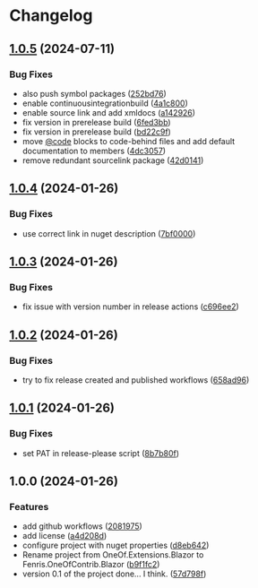 # Changelog

## [1.0.5](https://github.com/fenrisdotio/Fenris.OneOfContrib.Blazor/compare/v1.0.4...v1.0.5) (2024-07-11)


### Bug Fixes

* also push symbol packages ([252bd76](https://github.com/fenrisdotio/Fenris.OneOfContrib.Blazor/commit/252bd76510c3769771d1d2678d28fefdf5961d2e))
* enable continuousintegrationbuild ([4a1c800](https://github.com/fenrisdotio/Fenris.OneOfContrib.Blazor/commit/4a1c800998d9988bfea780362e6b7b3bb126cef1))
* enable source link and add xmldocs ([a142926](https://github.com/fenrisdotio/Fenris.OneOfContrib.Blazor/commit/a1429260969d2d1764be40d06b909dd723c488cd))
* fix version in prerelease build ([6fed3bb](https://github.com/fenrisdotio/Fenris.OneOfContrib.Blazor/commit/6fed3bb376b0585601fd24006734c19ed8dfed67))
* fix version in prerelease build ([bd22c9f](https://github.com/fenrisdotio/Fenris.OneOfContrib.Blazor/commit/bd22c9f4652ae235b4cffcf68a0c34cdf2aa10fd))
* move [@code](https://github.com/code) blocks to code-behind files and add default documentation to members ([4dc3057](https://github.com/fenrisdotio/Fenris.OneOfContrib.Blazor/commit/4dc3057ee69d8e9d3e67dc1b5b09813bf4911a83))
* remove redundant sourcelink package ([42d0141](https://github.com/fenrisdotio/Fenris.OneOfContrib.Blazor/commit/42d01416ad03e4c995ce5d406f07ab36669cd82c))

## [1.0.4](https://github.com/fenrisdotio/Fenris.OneOfContrib.Blazor/compare/v1.0.3...v1.0.4) (2024-01-26)


### Bug Fixes

* use correct link in nuget description ([7bf0000](https://github.com/fenrisdotio/Fenris.OneOfContrib.Blazor/commit/7bf0000c7477538e6f27432820d6bcb5dee7a813))

## [1.0.3](https://github.com/fenrisdotio/Fenris.OneOfContrib.Blazor/compare/v1.0.2...v1.0.3) (2024-01-26)


### Bug Fixes

* fix issue with version number in release actions ([c696ee2](https://github.com/fenrisdotio/Fenris.OneOfContrib.Blazor/commit/c696ee2d0d294b4961bc8e24768c68fe67c562d8))

## [1.0.2](https://github.com/fenrisdotio/Fenris.OneOfContrib.Blazor/compare/v1.0.1...v1.0.2) (2024-01-26)


### Bug Fixes

* try to fix release created and published workflows ([658ad96](https://github.com/fenrisdotio/Fenris.OneOfContrib.Blazor/commit/658ad96406019bfa6b3064076cd8eec33c288e81))

## [1.0.1](https://github.com/fenrisdotio/Fenris.OneOfContrib.Blazor/compare/v1.0.0...v1.0.1) (2024-01-26)


### Bug Fixes

* set PAT in release-please script ([8b7b80f](https://github.com/fenrisdotio/Fenris.OneOfContrib.Blazor/commit/8b7b80f7c4c702602ee011b637351b98e0bd62bc))

## 1.0.0 (2024-01-26)


### Features

* add github workflows ([2081975](https://github.com/fenrisdotio/Fenris.OneOfContrib.Blazor/commit/2081975c9a446c57247afb7e100e14b5d066f79f))
* add license ([a4d208d](https://github.com/fenrisdotio/Fenris.OneOfContrib.Blazor/commit/a4d208d531e415128b1ba88fea7008e6b6e0c921))
* configure project with nuget properties ([d8eb642](https://github.com/fenrisdotio/Fenris.OneOfContrib.Blazor/commit/d8eb6424e7079aac9402e6db707088e14b738a5f))
* Rename project from OneOf.Extensions.Blazor to Fenris.OneOfContrib.Blazor ([b9f1fc2](https://github.com/fenrisdotio/Fenris.OneOfContrib.Blazor/commit/b9f1fc252435aee5afaa5805ece329272deca135))
* version 0.1 of the project done... I think. ([57d798f](https://github.com/fenrisdotio/Fenris.OneOfContrib.Blazor/commit/57d798f77d69e39b3632609bcca94696a0f02dc9))
